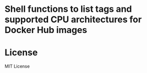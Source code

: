 # Shell functions to list tags and supported CPU architectures for Docker Hub images

# License

MIT License
